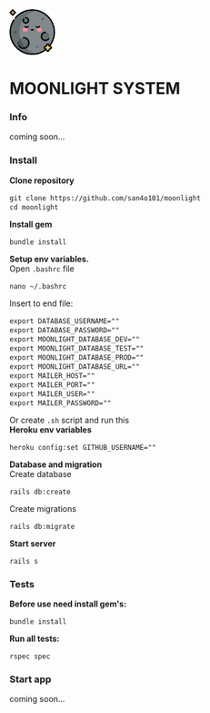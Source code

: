 <img src="public/images/moon_logo.svg" alt="Logotype" height="80px" width="80px">

# MOONLIGHT SYSTEM

### Info
coming soon...
### Install
<b>Clone repository</b>
```
git clone https://github.com/san4o101/moonlight
cd moonlight
```
<b>Install gem</b>
```
bundle install
```
<b>Setup env variables.</b> <br>
Open ```.bashrc``` file
```
nano ~/.bashrc
```
Insert to end file:
```
export DATABASE_USERNAME=""
export DATABASE_PASSWORD=""
export MOONLIGHT_DATABASE_DEV=""
export MOONLIGHT_DATABASE_TEST=""
export MOONLIGHT_DATABASE_PROD=""
export MOONLIGHT_DATABASE_URL=""
export MAILER_HOST=""
export MAILER_PORT=""
export MAILER_USER=""
export MAILER_PASSWORD=""
```
Or create ```.sh``` script and run this <br>
<b>Heroku env variables</b><br>
```
heroku config:set GITHUB_USERNAME=""
```
<b>Database and migration</b> <br>
Create database
```
rails db:create
```
Create migrations
```
rails db:migrate
```
<b>Start server</b>
```
rails s
```
### Tests
<b>Before use need install gem's:</b> <br>
```
bundle install
```
<b>Run all tests:</b>
```
rspec spec
```
### Start app
coming soon...
